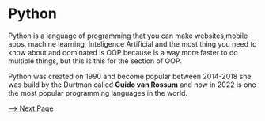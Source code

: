 # Python

Python is a language of programming that you can make websites,mobile apps, machine learning, Inteligence Artificial and the most thing you need to know about and dominated is OOP because is a way more faster to do multiple things, but this is this for the section of OOP.

Python was created on 1990 and become popular between 2014-2018 she was build by the Durtman called **Guido van Rossum** and now in 2022 is one the most popular programming languages in the world.

[ --> Next Page ](01-whatIsOOP.md)